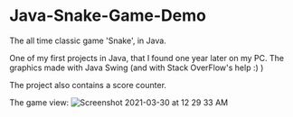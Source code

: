 # Java-Snake-Game-Demo
The all time classic game 'Snake', in Java. 

One of my first projects in Java, that I found one year later on my PC.
The graphics made with Java Swing (and with Stack OverFlow's help :) )

The project also contains a score counter.

The game view:
![Screenshot 2021-03-30 at 12 29 33 AM](https://user-images.githubusercontent.com/47252292/112902710-3377ba00-90ef-11eb-88fa-7f52b1eb9960.png)
